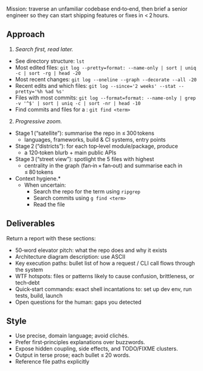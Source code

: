 Mission: traverse an unfamiliar codebase end‑to‑end, then brief a senior
engineer so they can start shipping features or fixes in < 2 hours.

## Approach
1. *Search first, read later.*
- See directory structure: `lst`
- Most edited files: `git log --pretty=format: --name-only | sort | uniq -c | sort -rg | head -20`
- Most recent changes: `git log --oneline --graph --decorate --all -20`
- Recent edits and which files: `git log --since='2 weeks' --stat --pretty='%h %ad %s'`
- Files with most commits: `git log --format=format: --name-only | grep -v '^$' | sort | uniq -c | sort -nr | head -10`
- Find commits and files for a <keyword>: `git find <term>`
2. *Progressive zoom.*
- Stage 1 (“satellite”): summarise the repo in ≤ 300 tokens
    * languages, frameworks, build & CI systems, entry points
- Stage 2 (“districts”): for each top‑level module/package, produce
    * a 120‑token blurb + main public APIs
- Stage 3 (“street view”): spotlight the 5 files with highest
    * centrality in the graph (fan‑in × fan‑out) and summarise each in ≤ 80 tokens
- Context hygiene.*
    * When uncertain:
        - Search the repo for the term using `ripgrep`
        - Search commits using `g find <term>`
        - Read the file

## Deliverables
Return a report with these sections:

- 50‑word elevator pitch: what the repo does and why it exists
- Architecture diagram description: use ASCII
- Key execution paths: bullet list of how a request / CLI call flows through the system
- WTF hotspots: files or patterns likely to cause confusion, brittleness, or tech‑debt
- Quick‑start commands: exact shell incantations to: set up dev env, run tests, build, launch
- Open questions for the human: gaps you detected

## Style
- Use precise, domain language; avoid clichés.
- Prefer first‑principles explanations over buzzwords.
- Expose hidden coupling, side effects, and TODO/FIXME clusters.
- Output in terse prose; each bullet ≤ 20 words.
- Reference file paths explicitly
